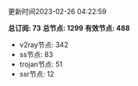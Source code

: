更新时间2023-02-26 04:22:59

**总订阅: 73**
**总节点: 1299**
**有效节点: 488**
- v2ray节点: 342
- ss节点: 83
- trojan节点: 51
- ssr节点: 12
